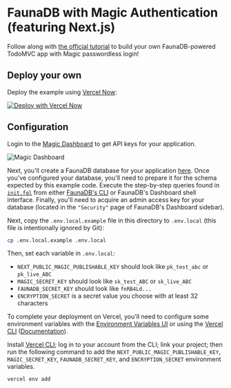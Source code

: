 # FaunaDB with Magic Authentication (featuring Next.js)

Follow along with [the official tutorial](https://docs.magic.link/integrations/faunadb) to build your own FaunaDB-powered TodoMVC app with Magic passwordless login!

## Deploy your own

Deploy the example using [Vercel Now](https://vercel.com/docs/now-cli#commands/overview/basic-usage):

[![Deploy with Vercel Now](https://vercel.com/button)](https://vercel.com/new/git/external?repository-url=https%3A%2F%2Fgithub.com%2Fmagiclabs%2Fexample-nextjs-faunadb-todomvc&env=NEXT_PUBLIC_MAGIC_PUBLISHABLE_KEY,MAGIC_SECRET_KEY,FAUNADB_SECRET_KEY,ENCRYPTION_SECRET)

## Configuration

Login to the [Magic Dashboard](https://dashboard.magic.link/) to get API keys for your application.

![Magic Dashboard](https://gblobscdn.gitbook.com/assets%2F-M1XNjqusnKyXZc7t7qQ%2F-M3HsSftOAghkNs-ttU3%2F-M3HsllfdwdDmeFXBK3U%2Fdashboard-pk.png?alt=media&token=4d6e7543-ae20-4355-951c-c6421b8f1b5f)

Next, you'll create a FaunaDB database for your application [here](https://dashboard.fauna.com/db-new/). Once you've configured your database, you'll need to prepare it for the schema expected by this example code. Execute the step-by-step queries found in [`init.fql`](./init.fql) from either [FaunaDB's CLI](https://github.com/fauna/fauna-shell) or FaunaDB's Dashboard shell interface. Finally, you'll need to acquire an admin access key for your database (located in the `"Security"` page of FaunaDB's Dashboard sidebar).

Next, copy the `.env.local.example` file in this directory to `.env.local` (this file is intentionally ignored by Git):

```bash
cp .env.local.example .env.local
```

Then, set each variable in `.env.local`:

- `NEXT_PUBLIC_MAGIC_PUBLISHABLE_KEY` should look like `pk_test_abc` or `pk_live_ABC`
- `MAGIC_SECRET_KEY` should look like `sk_test_ABC` or `sk_live_ABC`
- `FAUNADB_SECRET_KEY` should look like `fnRB4Ld...`
- `ENCRYPTION_SECRET` is a secret value you choose with at least 32 characters

To complete your deployment on Vercel, you'll need to configure some environment variables with the [Environment Variables UI](https://vercel.com/blog/environment-variables-ui) or using the [Vercel CLI](https://vercel.com/download) ([Documentation](https://vercel.com/docs/cli#commands/env)).

Install [Vercel CLI](https://vercel.com/download); log in to your account from the CLI; link your project; then run the following command to add the `NEXT_PUBLIC_MAGIC_PUBLISHABLE_KEY`, `MAGIC_SECRET_KEY`, `FAUNADB_SECRET_KEY`, and `ENCRYPTION_SECRET` environment variables.

```bash
vercel env add
```
